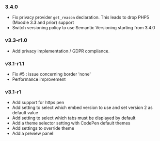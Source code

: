 ### 3.4.0

* Fix privacy provider `get_reason` declaration. This leads to drop PHP5 (Moodle 3.3 and prior) support
* Switch versioning policy to use Semantic Versioning starting from 3.4.0

### v3.3-r1.0

* Add privacy implementation / GDPR compliance.

### v3.1-r1.1

* Fix #5 : issue concerning border 'none' 
* Performance improvement

### v3.1-r1

* Add support for https pen
* Add setting to select which embed version to use and set version 2 as default value
* Add setting to select which tabs must be displayed by default
* Add a theme selector setting with CodePen default themes
* Add settings to override theme
* Add a preview panel
